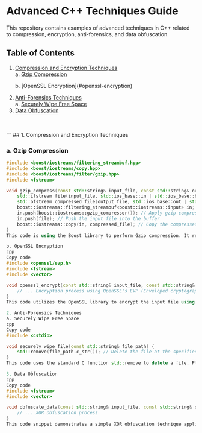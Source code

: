 # Advanced C++ Techniques Guide

This repository contains examples of advanced techniques in C++ related to compression, encryption, anti-forensics, and data obfuscation.

## Table of Contents

1. [Compression and Encryption Techniques](#compression-and-encryption-techniques)<br>
   a. [Gzip Compression](#gzip-compression)
   <p>b. [OpenSSL Encryption](#openssl-encryption)</p>
2. [Anti-Forensics Techniques](#anti-forensics-techniques)<br>
   a. [Securely Wipe Free Space](#securely-wipe-free-space)
3. [Data Obfuscation](#data-obfuscation)
<br>
<br>
```
## 1. Compression and Encryption Techniques

### a. Gzip Compression

```cpp
#include <boost/iostreams/filtering_streambuf.hpp>
#include <boost/iostreams/copy.hpp>
#include <boost/iostreams/filter/gzip.hpp>
#include <fstream>

void gzip_compress(const std::string& input_file, const std::string& output_file) {
    std::ifstream file(input_file, std::ios_base::in | std::ios_base::binary); // Open the input file in binary mode
    std::ofstream compressed_file(output_file, std::ios_base::out | std::ios_base::binary); // Open the output file in binary mode
    boost::iostreams::filtering_streambuf<boost::iostreams::input> in; // Create a filtering buffer
    in.push(boost::iostreams::gzip_compressor()); // Apply gzip compression filter
    in.push(file); // Push the input file into the buffer
    boost::iostreams::copy(in, compressed_file); // Copy the compressed data into the output file
}
This code is using the Boost library to perform Gzip compression. It reads the content of the input file, compresses it using Gzip, and writes the compressed data to the output file.

b. OpenSSL Encryption
cpp
Copy code
#include <openssl/evp.h>
#include <fstream>
#include <vector>

void openssl_encrypt(const std::string& input_file, const std::string& output_file, const std::string& key, const std::string& iv) {
    // ... Encryption process using OpenSSL's EVP (Enveloped cryptography) interface
}
This code utilizes the OpenSSL library to encrypt the input file using AES-256-CBC. It reads the content of the input file, encrypts it with the given key and initialization vector (IV), and writes the encrypted data to the output file.

2. Anti-Forensics Techniques
a. Securely Wipe Free Space
cpp
Copy code
#include <cstdio>

void securely_wipe_file(const std::string& file_path) {
    std::remove(file_path.c_str()); // Delete the file at the specified path
}
This code uses the standard C function std::remove to delete a file. Please note that this code will only delete the file without overwriting it multiple times, so it might not meet certain secure deletion standards.

3. Data Obfuscation
cpp
Copy code
#include <fstream>
#include <vector>

void obfuscate_data(const std::string& input_file, const std::string& output_file, unsigned char key) {
    // ... XOR obfuscation process
}
This code snippet demonstrates a simple XOR obfuscation technique applied to a file. It reads the content of the input file and performs an XOR operation with a given key on each byte. The obfuscated data is then written to the output file.
